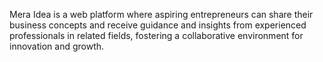 Mera Idea is a web platform where aspiring entrepreneurs can share their business concepts and receive guidance and insights from experienced professionals in related fields, fostering a collaborative environment for innovation and growth.
